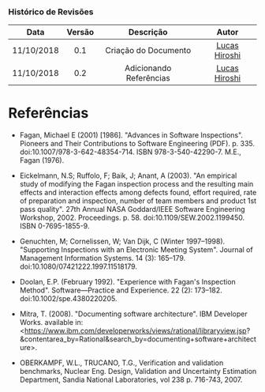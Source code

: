 [Lucas Hiroshi]: https://github.com/hiroshi18

### Histórico de Revisões

| Data       | Versão | Descrição            |         Autor             |
|:----------:|:------:|:--------------------:|:-------------------------:|
| 11/10/2018 | 0.1 | Criação do Documento | [Lucas Hiroshi] |
| 11/10/2018 | 0.2 | Adicionando Referências |  [Lucas Hiroshi] |

# Referências

* Fagan, Michael E (2001) [1986]. "Advances in Software Inspections". Pioneers and Their Contributions to Software Engineering (PDF). p. 335. doi:10.1007/978-3-642-48354-714. ISBN 978-3-540-42290-7.
M.E., Fagan (1976).

* Eickelmann, N.S; Ruffolo, F; Baik, J; Anant, A (2003). "An empirical study of modifying the Fagan inspection process and the resulting main effects and interaction effects among defects found, effort required, rate of preparation and inspection, number of team members and product 1st pass quality". 27th Annual NASA Goddard/IEEE Software Engineering Workshop, 2002. Proceedings. p. 58. doi:10.1109/SEW.2002.1199450. ISBN 0-7695-1855-9.

* Genuchten, M; Cornelissen, W; Van Dijk, C (Winter 1997–1998). "Supporting Inspections with an Electronic Meeting System". Journal of Management Information Systems. 14 (3): 165–179. doi:10.1080/07421222.1997.11518179.

* Doolan, E.P. (February 1992). "Experience with Fagan's Inspection Method". Software—Practice and Experience. 22 (2): 173–182. doi:10.1002/spe.4380220205.

* Mitra, T. (2008). "Documenting software architecture". IBM Developer Works. available in: <https://www.ibm.com/developerworks/views/rational/libraryview.jsp?
\&contentarea\_by=Rational\&search\_by=documenting+software+architecture>.

* OBERKAMPF, W.L., TRUCANO, T.G., Verification and validation benchmarks,
Nuclear Eng. Design, Validation and Uncertainty Estimation Department,
Sandia National Laboratories, vol 238 p. 716-743, 2007.
